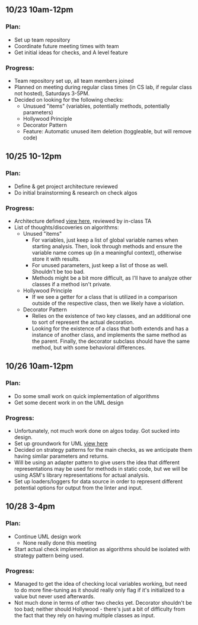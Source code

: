 ## 10/23 10am-12pm 
### Plan: 
- Set up team repository
- Coordinate future meeting times with team
- Get initial ideas for checks, and A level feature

### Progress:
- Team repository set up, all team members joined
- Planned on meeting during regular class times (in CS lab, if regular class not hosted), Saturdays 3-5PM.
- Decided on looking for the following checks:
    - Unusued "items" (variables, potentially methods, potentially parameters)
    - Hollywood Principle
    - Decorator Pattern
    - Feature: Automatic unused item deletion (toggleable, but will remove code)

## 10/25 10-12pm
### Plan:
- Define & get project architecture reviewed
- Do initial brainstorming & research on check algos

### Progress:
- Architecture defined [view here](https://github.com/rhit-csse374/project-202410-team10-202410/wiki/Architecture), reviewed by in-class TA
- List of thoughts/discoveries on algorithms:
    - Unused "items"
        - For variables, just keep a list of global variable names when starting analysis. Then, look through methods and ensure the variable name comes up (in a meaningful context), otherwise store it with results.
        - For unused parameters, just keep a list of those as well. Shouldn't be too bad.
        - Methods might be a bit more difficult, as I'll have to analyze other classes if a method isn't private. 
    - Hollywood Principle
        - If we see a getter for a class that is utilized in a comparison outside of the respective class, then we likely have a violation.
    - Decorator Pattern
        - Relies on the existence of two key classes, and an additional one to sort of represent the actual decoration.
        - Looking for the existence of a class that both extends and has a instance of another class, and implements the same method as the parent. Finally, the decorator subclass should have the same method, but with some behavioral differences.

## 10/26 10am-12pm
### Plan:
- Do some small work on quick implementation of algorithms 
- Get some decent work in on the UML design

### Progress:
- Unfortunately, not much work done on algos today. Got sucked into design.
- Set up groundwork for UML [view here](../design.puml)
- Decided on strategy patterns for the main checks, as we anticipate them having similar parameters and returns. 
- Will be using an adapter pattern to give users the idea that different representations may be used for methods in static code, but we will be using ASM's library representations for actual analysis.
- Set up loaders/loggers for data source in order to represent different potential options for output from the linter and input.

## 10/28 3-4pm
### Plan: 
- Continue UML design work
    - None really done this meeting
- Start actual check implementation as algorithms should be isolated with strategy pattern being used.

### Progress:
- Managed to get the idea of checking local variables working, but need to do more fine-tuning as it should really only flag if it's initialized to a value but never used afterwards.
- Not much done in terms of other two checks yet. Decorator shouldn't be too bad; neither should Hollywood - there's just a bit of difficulty from the fact that they rely on having multiple classes as input.
